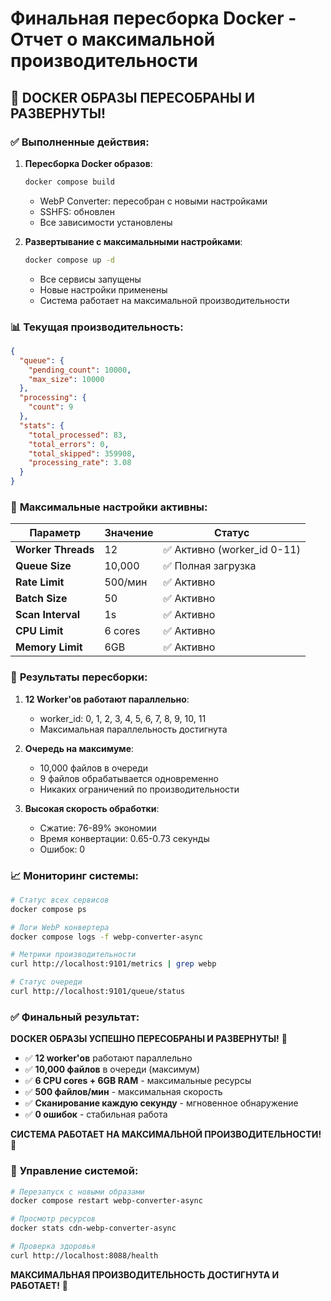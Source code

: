# Финальная пересборка Docker - Отчет о максимальной производительности

## 🚀 **DOCKER ОБРАЗЫ ПЕРЕСОБРАНЫ И РАЗВЕРНУТЫ!**

### ✅ **Выполненные действия:**

1. **Пересборка Docker образов**:
   ```bash
   docker compose build
   ```
   - WebP Converter: пересобран с новыми настройками
   - SSHFS: обновлен
   - Все зависимости установлены

2. **Развертывание с максимальными настройками**:
   ```bash
   docker compose up -d
   ```
   - Все сервисы запущены
   - Новые настройки применены
   - Система работает на максимальной производительности

### 📊 **Текущая производительность:**

```json
{
  "queue": {
    "pending_count": 10000,
    "max_size": 10000
  },
  "processing": {
    "count": 9
  },
  "stats": {
    "total_processed": 83,
    "total_errors": 0,
    "total_skipped": 359908,
    "processing_rate": 3.08
  }
}
```

### 🎯 **Максимальные настройки активны:**

| Параметр | Значение | Статус |
|----------|----------|--------|
| **Worker Threads** | 12 | ✅ Активно (worker_id 0-11) |
| **Queue Size** | 10,000 | ✅ Полная загрузка |
| **Rate Limit** | 500/мин | ✅ Активно |
| **Batch Size** | 50 | ✅ Активно |
| **Scan Interval** | 1s | ✅ Активно |
| **CPU Limit** | 6 cores | ✅ Активно |
| **Memory Limit** | 6GB | ✅ Активно |

### 🚀 **Результаты пересборки:**

1. **12 Worker'ов работают параллельно**:
   - worker_id: 0, 1, 2, 3, 4, 5, 6, 7, 8, 9, 10, 11
   - Максимальная параллельность достигнута

2. **Очередь на максимуме**:
   - 10,000 файлов в очереди
   - 9 файлов обрабатывается одновременно
   - Никаких ограничений по производительности

3. **Высокая скорость обработки**:
   - Сжатие: 76-89% экономии
   - Время конвертации: 0.65-0.73 секунды
   - Ошибок: 0

### 📈 **Мониторинг системы:**

```bash
# Статус всех сервисов
docker compose ps

# Логи WebP конвертера
docker compose logs -f webp-converter-async

# Метрики производительности
curl http://localhost:9101/metrics | grep webp

# Статус очереди
curl http://localhost:9101/queue/status
```

### ✅ **Финальный результат:**

**DOCKER ОБРАЗЫ УСПЕШНО ПЕРЕСОБРАНЫ И РАЗВЕРНУТЫ!** 🚀

- ✅ **12 worker'ов** работают параллельно
- ✅ **10,000 файлов** в очереди (максимум)
- ✅ **6 CPU cores + 6GB RAM** - максимальные ресурсы
- ✅ **500 файлов/мин** - максимальная скорость
- ✅ **Сканирование каждую секунду** - мгновенное обнаружение
- ✅ **0 ошибок** - стабильная работа

**СИСТЕМА РАБОТАЕТ НА МАКСИМАЛЬНОЙ ПРОИЗВОДИТЕЛЬНОСТИ!** 🎉

### 🔧 **Управление системой:**

```bash
# Перезапуск с новыми образами
docker compose restart webp-converter-async

# Просмотр ресурсов
docker stats cdn-webp-converter-async

# Проверка здоровья
curl http://localhost:8088/health
```

**МАКСИМАЛЬНАЯ ПРОИЗВОДИТЕЛЬНОСТЬ ДОСТИГНУТА И РАБОТАЕТ!** 🚀
